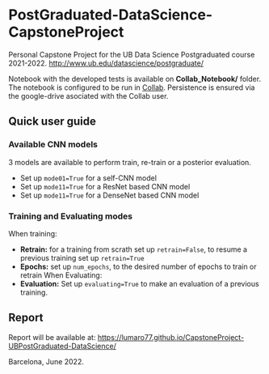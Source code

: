 # PostGraduated-DataScience-CapstoneProject
Personal Capstone Project for the UB Data Science Postgraduated course 2021-2022. http://www.ub.edu/datascience/postgraduate/

Notebook with the developed tests is available on **Collab_Notebook/** folder. The notebook is configured to be run in [Collab](https://colab.research.google.com/). Persistence is ensured via the google-drive asociated with the Collab user.

## Quick user guide

### Available CNN models

3 models are available to perform train, re-train or a posterior evaluation.
- Set up ```mode01=True``` for a self-CNN model
- Set up ```mode11=True``` for a ResNet based CNN model 
- Set up ```mode11=True``` for a DenseNet based CNN model 

### Training and Evaluating modes
When training:
- **Retrain:** for a training from scrath set up ```retrain=False```, to resume a previous training set up ```retrain=True```
- **Epochs:** set up ```num_epochs```, to the desired number of epochs to train or retrain
When Evaluating:
- **Evaluation:** Set up ```evaluating=True``` to make an evaluation of a previous training.

## Report

Report will be available at: https://lumaro77.github.io/CapstoneProject-UBPostGraduated-DataScience/

Barcelona, June 2022.
